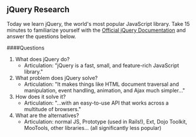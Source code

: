 ## jQuery Research

Today we learn jQuery, the world's most popular JavaScript library. Take 15 minutes to familiarize yourself with the [Official jQuery Documentation](http://jquery.com/) and answer the questions below.

####Questions
1. What does jQuery do?
    - Articulation: "jQuery is a fast, small, and feature-rich JavaScript library."
2. What problem does jQuery solve?
    - Articulation: "It makes things like HTML document traversal and manipulation, event handling, animation, and Ajax much simpler..."
3. How does it solve it?
    - Articulation: "...with an easy-to-use API that works across a multitude of browsers."
4. What are the alternatives?
    - Articulation: normal JS, Prototype (used in Rails!), Ext, Dojo Toolkit, MooTools, other libraries... (all significantly less popular)


